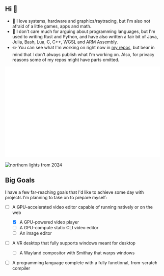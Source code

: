 ## Hi 👋

- 🧠 I love systems, hardware and graphics/raytracing, but I'm also not afraid of a little games, apps and math.
- 📖 I don't care much for arguing about programming languages, but I'm used to writing Rust and Python, and have also written a fair bit of Java, Julia, Bash, Lua, C, C++, WGSL and ARM Assembly.
- ✏️ You can see what I'm working on right now in [my repos](https://github.com/kyteware?tab=repositories), but bear in mind that I don't always publish what I'm working on. Also, for privacy reasons some of my repos might have parts omitted.

![](https://raw.githubusercontent.com/kyteware/github-stats/master/generated/languages.svg#gh-dark-mode-only)

<img src="https://github.com/kyteware/kyteware/assets/88643996/ada0f1a9-9508-49e4-a595-04ae07e81b45" alt="northern lights from 2024" width="300"/>

## Big Goals
I have a few far-reaching goals that I'd like to achieve some day with projects I'm planning to take on to prepare myself:
- [ ] A GPU-accelerated video editor capable of running natively or on the web
  - [x] A GPU-powered video player
  - [ ] A GPU-compute static CLI video editor
  - [ ] An image editor
- [ ] A VR desktop that fully supports windows meant for desktop
  - [ ] A Wayland compositor with Smithay that warps windows
- [ ] A programming language complete with a fully functional, from-scratch compiler

